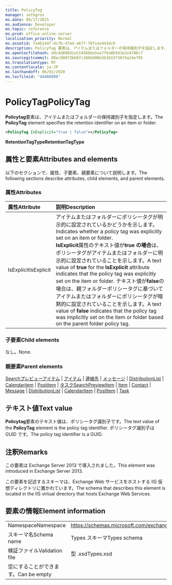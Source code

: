 ```yaml
---
title: PolicyTag
manager: sethgros
ms.date: 09/17/2015
ms.audience: Developer
ms.topic: reference
ms.prod: office-online-server
localization_priority: Normal
ms.assetid: fa4b1447-dc7b-47ad-a677-78fcee443dc6
description: PolicyTag 要素は、アイテムまたはフォルダーの保持識別子を指定します。
ms.openlocfilehash: ddc4d890d1e514586ba5ea7f6a8b541b2e4786c7
ms.sourcegitcommit: 88ec988f2bb67c1866d06b361615f3674a24e795
ms.translationtype: MT
ms.contentlocale: ja-JP
ms.lasthandoff: 06/03/2020
ms.locfileid: "44460898"
---
```

# <a name="policytag"></a><span data-ttu-id="f7816-103">PolicyTag</span><span class="sxs-lookup"><span data-stu-id="f7816-103">PolicyTag</span></span>

<span data-ttu-id="f7816-104">**Policytag**要素は、アイテムまたはフォルダーの保持識別子を指定します。</span><span class="sxs-lookup"><span data-stu-id="f7816-104">The **PolicyTag** element specifies the retention identifier on an item or folder.</span></span> 
  
```xml
<PolicyTag IsExplicit="true | false"></PolicyTag>
```

 <span data-ttu-id="f7816-105">**RetentionTagType**</span><span class="sxs-lookup"><span data-stu-id="f7816-105">**RetentionTagType**</span></span>
## <a name="attributes-and-elements"></a><span data-ttu-id="f7816-106">属性と要素</span><span class="sxs-lookup"><span data-stu-id="f7816-106">Attributes and elements</span></span>

<span data-ttu-id="f7816-107">以下のセクションで、属性、子要素、親要素について説明します。</span><span class="sxs-lookup"><span data-stu-id="f7816-107">The following sections describe attributes, child elements, and parent elements.</span></span>
  
### <a name="attributes"></a><span data-ttu-id="f7816-108">属性</span><span class="sxs-lookup"><span data-stu-id="f7816-108">Attributes</span></span>

|<span data-ttu-id="f7816-109">**属性**</span><span class="sxs-lookup"><span data-stu-id="f7816-109">**Attribute**</span></span>|<span data-ttu-id="f7816-110">**説明**</span><span class="sxs-lookup"><span data-stu-id="f7816-110">**Description**</span></span>|
|:-----|:-----|
|<span data-ttu-id="f7816-111">IsExplicit</span><span class="sxs-lookup"><span data-stu-id="f7816-111">IsExplicit</span></span>  <br/> |<span data-ttu-id="f7816-112">アイテムまたはフォルダーにポリシータグが明示的に設定されているかどうかを示します。</span><span class="sxs-lookup"><span data-stu-id="f7816-112">Indicates whether a policy tag was explicitly set on an item or folder.</span></span>  <br/> <span data-ttu-id="f7816-113">**IsExplicit**属性のテキスト値が**true の場合**は、ポリシータグがアイテムまたはフォルダーに明示的に設定されていることを示します。</span><span class="sxs-lookup"><span data-stu-id="f7816-113">A text value of **true** for the **IsExplicit** attribute indicates that the policy tag was explicitly set on the item or folder.</span></span> <span data-ttu-id="f7816-114">テキスト値が**false**の場合は、親フォルダーポリシータグに基づいてアイテムまたはフォルダーにポリシータグが暗黙的に設定されていることを示します。</span><span class="sxs-lookup"><span data-stu-id="f7816-114">A text value of **false** indicates that the policy tag was implicitly set on the item or folder based on the parent folder policy tag.</span></span>  <br/> |
   
### <a name="child-elements"></a><span data-ttu-id="f7816-115">子要素</span><span class="sxs-lookup"><span data-stu-id="f7816-115">Child elements</span></span>

<span data-ttu-id="f7816-116">なし。</span><span class="sxs-lookup"><span data-stu-id="f7816-116">None.</span></span>
  
### <a name="parent-elements"></a><span data-ttu-id="f7816-117">親要素</span><span class="sxs-lookup"><span data-stu-id="f7816-117">Parent elements</span></span>

<span data-ttu-id="f7816-118">[Searchプレビューアイテム](searchpreviewitem.md)  | [アイテム](item.md)  | [連絡先](contact.md)  | [メッセージ](message-ex15websvcsotherref.md)  | [DistributionList](distributionlist.md)  | [Calendaritem](calendaritem.md)  | [Postitem](postitem.md)  | [タスク](task.md)</span><span class="sxs-lookup"><span data-stu-id="f7816-118">[SearchPreviewItem](searchpreviewitem.md) | [Item](item.md) | [Contact](contact.md) | [Message](message-ex15websvcsotherref.md) | [DistributionList](distributionlist.md) | [CalendarItem](calendaritem.md) | [PostItem](postitem.md) | [Task](task.md)</span></span>
  
## <a name="text-value"></a><span data-ttu-id="f7816-119">テキスト値</span><span class="sxs-lookup"><span data-stu-id="f7816-119">Text value</span></span>

<span data-ttu-id="f7816-120">**Policytag**要素のテキスト値は、ポリシータグ識別子です。</span><span class="sxs-lookup"><span data-stu-id="f7816-120">The text value of the **PolicyTag** element is the policy tag identifier.</span></span> <span data-ttu-id="f7816-121">ポリシータグ識別子は GUID です。</span><span class="sxs-lookup"><span data-stu-id="f7816-121">The policy tag identifier is a GUID.</span></span> 
  
## <a name="remarks"></a><span data-ttu-id="f7816-122">注釈</span><span class="sxs-lookup"><span data-stu-id="f7816-122">Remarks</span></span>

<span data-ttu-id="f7816-123">この要素は Exchange Server 2013 で導入されました。</span><span class="sxs-lookup"><span data-stu-id="f7816-123">This element was introduced in Exchange Server 2013.</span></span>
  
<span data-ttu-id="f7816-124">この要素を記述するスキーマは、Exchange Web サービスをホストする IIS 仮想ディレクトリに置かれています。</span><span class="sxs-lookup"><span data-stu-id="f7816-124">The schema that describes this element is located in the IIS virtual directory that hosts Exchange Web Services.</span></span>
  
## <a name="element-information"></a><span data-ttu-id="f7816-125">要素の情報</span><span class="sxs-lookup"><span data-stu-id="f7816-125">Element information</span></span>

|||
|:-----|:-----|
|<span data-ttu-id="f7816-126">Namespace</span><span class="sxs-lookup"><span data-stu-id="f7816-126">Namespace</span></span>  <br/> |https://schemas.microsoft.com/exchange/services/2006/types  <br/> |
|<span data-ttu-id="f7816-127">スキーマ名</span><span class="sxs-lookup"><span data-stu-id="f7816-127">Schema name</span></span>  <br/> |<span data-ttu-id="f7816-128">Types スキーマ</span><span class="sxs-lookup"><span data-stu-id="f7816-128">Types schema</span></span>  <br/> |
|<span data-ttu-id="f7816-129">検証ファイル</span><span class="sxs-lookup"><span data-stu-id="f7816-129">Validation file</span></span>  <br/> |<span data-ttu-id="f7816-130">型 .xsd</span><span class="sxs-lookup"><span data-stu-id="f7816-130">Types.xsd</span></span>  <br/> |
|<span data-ttu-id="f7816-131">空にすることができます。</span><span class="sxs-lookup"><span data-stu-id="f7816-131">Can be empty</span></span>  <br/> ||
   

